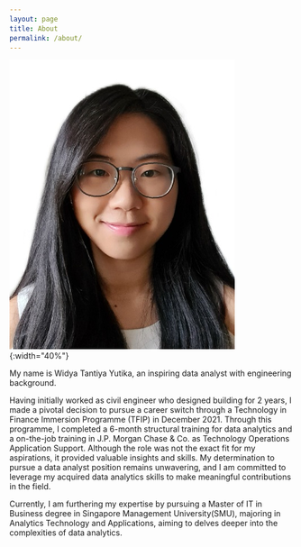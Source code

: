 ```yaml
---
layout: page
title: About
permalink: /about/
---
```



![Widya](figure/Photo_Widya_Tantiya_Yutika.jpg){:width="40%"}

My name is Widya Tantiya Yutika, an inspiring data analyst with engineering background.

Having initially worked as civil engineer who designed building for 2 years, I made a pivotal decision to pursue a career switch through a Technology in Finance Immersion Programme (TFIP) in December 2021. Through this programme, I completed a 6-month structural training for data analytics and a on-the-job training in J.P. Morgan Chase & Co. as Technology Operations Application Support. Although the role was not the exact fit for my aspirations, it provided valuable insights and skills. My determination to pursue a data analyst position remains unwavering, and I am committed to leverage my acquired data analytics skills to make meaningful contributions in the field.

Currently, I am furthering my expertise by pursuing a Master of IT in Business degree in Singapore Management University(SMU), majoring in Analytics Technology and Applications, aiming to delves deeper into the complexities of data analytics.
 




[jekyll-organization]: https://github.com/jekyll

